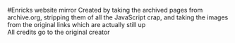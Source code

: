 #Enricks website mirror
Created by taking the archived pages from archive.org, stripping them of all the JavaScript crap, and taking the images from the original links which are actually still up  
All credits go to the original creator  
